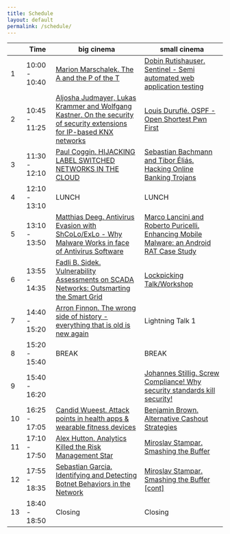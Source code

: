 ```yaml
---
title: Schedule
layout: default
permalink: /schedule/
---
```


|   | Time          | big cinema                                                                                                                          | small cinema                                                                                           |
| - | ------------- | ----------------------------------------------------------------------------------------------------------------------------------- | ------------------------------------------------------------------------------------------------------ |
|1  | 10:00 - 10:40 | [Marion Marschalek. The A and the P of the T](/talks/#5)                                                                            | [Dobin Rutishauser. Sentinel - Semi automated web application testing](/talks/#10)                     |
|2  | 10:45 - 11:25 | [Aljosha Judmayer, Lukas Krammer and Wolfgang Kastner. On the security of security extensions for IP-based KNX networks](/talks/#1) | [Louis Duruflé. OSPF - Open Shortest Pwn First](/talks/#9)                                             |
|3  | 11:30 - 12:10 | [Paul Coggin. HIJACKING LABEL SWITCHED NETWORKS IN THE CLOUD](/talks/#2)                                                            | [Sebastian Bachmann and Tibor Éliás. Hacking Online Banking Trojans](/talks/#6)                        |
|4  | 12:10 - 13:10 | LUNCH                                                                                                                               | LUNCH                                                                                                  |
|5  | 13:10 - 13:50 | [Matthias Deeg. Antivirus Evasion with ShCoLo/ExLo - Why Malware Works in face of Antivirus Software](/talks/#13)                   | [Marco Lancini and Roberto Puricelli. Enhancing Mobile Malware: an Android RAT Case Study](/talks/#16) |
|6  | 13:55 - 14:35 | [Fadli B. Sidek. Vulnerability Assessments on SCADA Networks: Outsmarting the Smart Grid](/talks/#4)                                | [Lockpicking Talk/Workshop](/talks/#18)                                                                |
|7  | 14:40 - 15:20 | [Arron Finnon. The wrong side of history - everything that is old is new again](/talks/#7)                                          | Lightning Talk 1                                                                                       |
|8  | 15:20 - 15:40 | BREAK                                                                                                                               | BREAK                                                                                                  |
|9  | 15:40 - 16:20 |                                                                                                                                     | [Johannes Stillig. Screw Compliance! Why security standards kill security!](/talks/#12)                |
|10 | 16:25 - 17:05 | [Candid Wueest. Attack points in health apps & wearable fitness devices](/talks/#8)                                                 | [Benjamin Brown. Alternative Cashout Strategies](/talks/#14)                                           |
|11 | 17:10 - 17:50 | [Alex Hutton. Analytics Killed the Risk Management Star](/talks/#15)                                                                | [Miroslav Stampar. Smashing the Buffer](/talks/#11)                                                    |
|12 | 17:55 - 18:35 | [Sebastian Garcia. Identifying and Detecting Botnet Behaviors in the Network](/talks/#17)                                           | [Miroslav Stampar. Smashing the Buffer [cont]](/talks/#11)                                             |
|13 | 18:40 - 18:50 | Closing                                                                                                                             | Closing                                                                                                |
